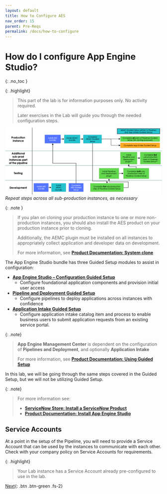 ```yaml
---
layout: default
title: How to Configure AES
nav_order: 15
parent: Pre-Reqs
permalink: /docs/how-to-configure
---
```


# How do I configure App Engine Studio?
{: .no_toc }

{: .highlight}
> This part of the lab is for information purposes only. No activity required.
>
> Later exercises in the Lab will guide you through the needed configuration steps. 

![](../assets/images/2023-07-07-16-04-11.png)
*Repeat steps across all sub-production instances, as necessary*

{: .note }
> If you plan on cloning your production instance to one or more non-production instances, you should also install the AES product on your production instance prior to cloning.
>
> Additionally, the AEMC plugin must be installed on all instances to appropriately collect application and developer data on development. 
> 
> For more information, see **[Product Documentation: System clone](https://docs.servicenow.com/csh?topicname=c_SystemClone.html&version=latest)**

The App Engine Studio bundle has three Guided Setup modules to assist in configuration:
- **[App Engine Studio – Configuration Guided Setup](https://docs.servicenow.com/csh?topicname=configure-aes.html&version=latest)**
  - Configure foundational application components and provision initial user access
- **[Pipeline and Deployment Guided Setup](https://docs.servicenow.com/csh?topicname=config-p-and-d.html&version=latest)**
  - Configure pipelines to deploy applications across instances with confidence
- **[Application Intake Guided Setup](https://docs.servicenow.com/csh?topicname=config-app-intake.html&version=latest)**
  - Configure application intake catalog item and process to enable business users to submit application requests from an existing service portal.

{: .note}
> **App Engine Management Center** is dependent on the configuration of **Pipelines and Deployment**, and optionally **Application Intake**
> 
> For more information, see **[Product Documentation: Using Guided Setup](https://docs.servicenow.com/csh?topicname=guided-setup.html&version=latest)**

In this lab, we will be going through the same steps covered in the Guided Setup, but we will not be utilizing Guided Setup. 


{: .note}
> For more information see: 
> - **[ServiceNow Store: Install a ServiceNow Product](https://store.servicenow.com/%24appstore.do%23!/store/help?article=KB0030186)**
> - **[Product Documentation: Install App Engine Studio](https://docs.servicenow.com/csh?topicname=install-aes.html&version=latest)**

## Service Accounts

At a point in the setup of the Pipeline, you will need to provide a Service Account that can be used by the instances to communicate with each other.  Check with your company policy on Service Accounts for requirements. 

{: .highlight}
> Your Lab instance has a Service Account already pre-configured to use in the lab. 

[Next](/lab-aemc-utah/docs/configure-aes){: .btn .btn-green .fs-2}
